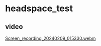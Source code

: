# headspace_test

## video

[Screen_recording_20240209_015330.webm](https://github.com/josedlujan/headspace_test/assets/1326172/5b90c8c8-be21-4696-be77-108e291f2d5c)
